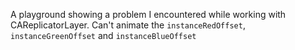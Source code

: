 A playground showing a problem I encountered while working with CAReplicatorLayer. Can't animate the `instanceRedOffset`, `instanceGreenOffset` and `instanceBlueOffset`
